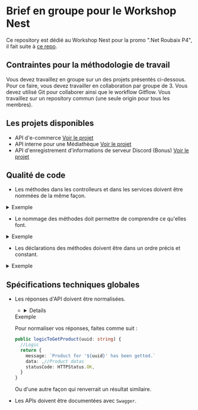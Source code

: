 # Brief en groupe pour le Workshop Nest

Ce repository est dédié au Workshop Nest pour la promo ".Net Roubaix P4", il fait suite à [ce repo](https://github.com/benjGam/E-Commerce-API-NW/tree/main).

## Contraintes pour la méthodologie de travail

Vous devez travaillez en groupe sur un des projets présentés ci-dessous. Pour ce faire, vous devez travailler en collaboration par groupe de 3. Vous devez utilisé Git pour collaborer ainsi que le workflow Gitflow. Vous travaillez sur un repository commun (une seule origin pour tous les membres).

## Les projets disponibles

- API d'e-commerce [Voir le projet](https://github.com/benjGam/Nest-Workshop-Brief-Group/tree/01-api-d'e-commerce)
- API interne pour une Médiathèque [Voir le projet](https://github.com/benjGam/Nest-Workshop-Brief-Group/tree/02-api-interne-mediatheque)
- API d'enregistrement d'informations de serveur Discord (Bonus) [Voir le projet](https://github.com/benjGam/Nest-Workshop-Brief-Group/tree/03-api-discord)

## Qualité de code

- Les méthodes dans les controlleurs et dans les services doivent être nommées de la même façon.
<details>
<summary>Exemple</summary>

`products.controller.ts`

```ts
public getByUUID(uuid: string) {
  service.getByUUID(uuid);
}
```

`products.service.ts`

```ts
public getByUUID(uuid: string) {
  //logic here
}
```
</details>

- Le nommage des méthodes doit permettre de comprendre ce qu'elles font.
<details>
<summary>Exemple</summary>

`products.controller.ts`

```ts
public getByUUID(uuid: string) {
  //...
}
```

Ici, en lisant le nom "getByUUID" on sait qu'on récupère un **Produit** (Car la méthode se situe dans le controlleur **Product**) et on sait sur quel critère se base la récupération du Produit (Ici l'UUID).

</details>

- Les déclarations des méthodes doivent être dans un ordre précis et constant.
<details>
<summary>Exemple</summary>

`products.controller.ts`

```ts
public create(@Body() createProductDto: CreateProductDto) {}

public getByUUID(uuid: string) {}

public updateByUUID(uuid: string, @Body() updateProductDto: UpdateProductDto) {}

public deleteByUUID(uuid: string) {}
```

`products.service.ts`

```ts
public create(createProductDto: CreateProductDto) {}

public getByUUID(uuid: string) {}

public updateByUUID(uuid: string, updateProductDto: UpdateProductDto) {}

public deleteByUUID(uuid: string) {}
```

Dans l'ordre :

- Les routes `POST`.
- Les routes `GET`.
- Les routes `PUT/PATCH`.
- Les routes `DELETE`.

Les méthodes doivent être agencées de la même façon dans les controlleurs et les services, pour permettre de naviguer facilement dans le code.

</details>

## Spécifications techniques globales

- Les réponses d'API doivent être normalisées.
  - <details>
  <summary>Exemple</summary>

  Pour normaliser vos réponses, faites comme suit :

  ```ts
  public logicToGetProduct(uuid: string) {
    //Logic
    return {
      message: `Product for '${uuid}' has been getted.`
      data: ,//Product datas
      statusCode: HTTPStatus.OK,
    }
  }
  ```

  Ou d'une autre façon qui renverrait un résultat similaire.
</details>

- Les APIs doivent être documentées avec `Swagger`.